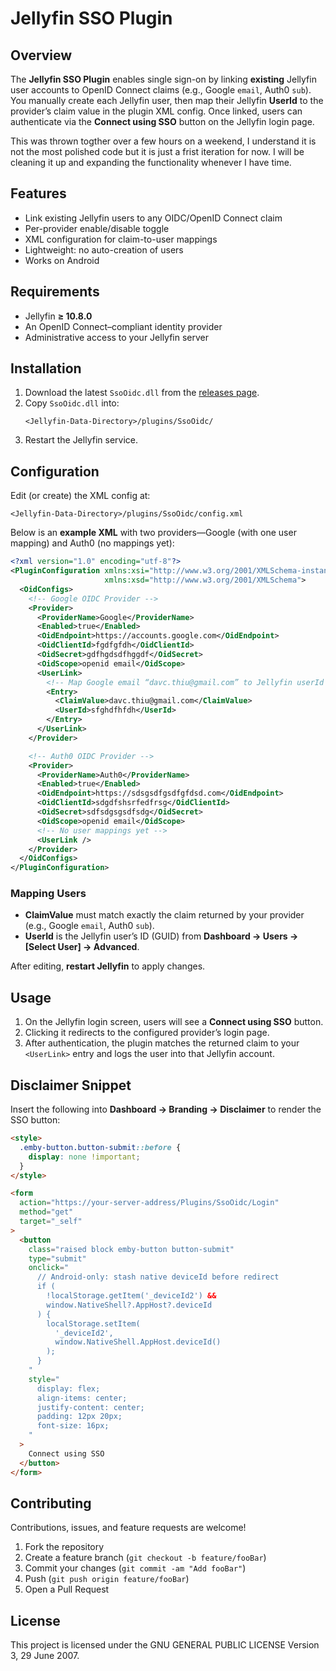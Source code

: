 # Jellyfin SSO Plugin

## Overview
The **Jellyfin SSO Plugin** enables single sign-on by linking **existing** Jellyfin user accounts to OpenID Connect claims (e.g., Google `email`, Auth0 `sub`). You manually create each Jellyfin user, then map their Jellyfin **UserId** to the provider’s claim value in the plugin XML config. Once linked, users can authenticate via the **Connect using SSO** button on the Jellyfin login page.

This was thrown togther over a few hours on a weekend, I understand it is not the most polished code but it is just a frist iteration for now. I will be cleaning it up and expanding the functionality whenever I have time.

## Features
- Link existing Jellyfin users to any OIDC/OpenID Connect claim  
- Per-provider enable/disable toggle  
- XML configuration for claim-to-user mappings  
- Lightweight: no auto-creation of users  
- Works on Android

## Requirements
- Jellyfin **≥ 10.8.0**  
- An OpenID Connect–compliant identity provider  
- Administrative access to your Jellyfin server  

## Installation
1. Download the latest `SsoOidc.dll` from the [releases page](https://github.com/yourrepo/jellyfin-sso/releases).  
2. Copy `SsoOidc.dll` into:
   ```text
   <Jellyfin-Data-Directory>/plugins/SsoOidc/
   ```
3. Restart the Jellyfin service.

## Configuration

Edit (or create) the XML config at:  
```text
<Jellyfin-Data-Directory>/plugins/SsoOidc/config.xml
```

Below is an **example XML** with two providers—Google (with one user mapping) and Auth0 (no mappings yet):

```xml
<?xml version="1.0" encoding="utf-8"?>
<PluginConfiguration xmlns:xsi="http://www.w3.org/2001/XMLSchema-instance"
                     xmlns:xsd="http://www.w3.org/2001/XMLSchema">
  <OidConfigs>
    <!-- Google OIDC Provider -->
    <Provider>
      <ProviderName>Google</ProviderName>
      <Enabled>true</Enabled>
      <OidEndpoint>https://accounts.google.com</OidEndpoint>
      <OidClientId>fgdfgfdh</OidClientId>
      <OidSecret>gdfhgdsdfhggdf</OidSecret>
      <OidScope>openid email</OidScope>
      <UserLink>
        <!-- Map Google email “davc.thiu@gmail.com” to Jellyfin userId -->
        <Entry>
          <ClaimValue>davc.thiu@gmail.com</ClaimValue>
          <UserId>sfghdfhfdh</UserId>
        </Entry>
      </UserLink>
    </Provider>

    <!-- Auth0 OIDC Provider -->
    <Provider>
      <ProviderName>Auth0</ProviderName>
      <Enabled>true</Enabled>
      <OidEndpoint>https://sdsgsdfgsdfgfdsd.com</OidEndpoint>
      <OidClientId>sdgdfshsrfedfrsg</OidClientId>
      <OidSecret>sdfsdgsgsdfsdg</OidSecret>
      <OidScope>openid email</OidScope>
      <!-- No user mappings yet -->
      <UserLink />
    </Provider>
  </OidConfigs>
</PluginConfiguration>
```

### Mapping Users
- **ClaimValue** must match exactly the claim returned by your provider (e.g., Google `email`, Auth0 `sub`).  
- **UserId** is the Jellyfin user’s ID (GUID) from **Dashboard → Users → [Select User] → Advanced**.

After editing, **restart Jellyfin** to apply changes.

## Usage
1. On the Jellyfin login screen, users will see a **Connect using SSO** button.  
2. Clicking it redirects to the configured provider’s login page.  
3. After authentication, the plugin matches the returned claim to your `<UserLink>` entry and logs the user into that Jellyfin account.

## Disclaimer Snippet
Insert the following into **Dashboard → Branding → Disclaimer** to render the SSO button:

```html
<style>
  .emby-button.button-submit::before {
    display: none !important;
  }
</style>

<form
  action="https://your-server-address/Plugins/SsoOidc/Login"
  method="get"
  target="_self"
>
  <button
    class="raised block emby-button button-submit"
    type="submit"
    onclick="
      // Android-only: stash native deviceId before redirect
      if (
        !localStorage.getItem('_deviceId2') &&
        window.NativeShell?.AppHost?.deviceId
      ) {
        localStorage.setItem(
          '_deviceId2',
          window.NativeShell.AppHost.deviceId()
        );
      }
    "
    style="
      display: flex;
      align-items: center;
      justify-content: center;
      padding: 12px 20px;
      font-size: 16px;
    "
  >
    Connect using SSO
  </button>
</form>
```

## Contributing
Contributions, issues, and feature requests are welcome!  
1. Fork the repository  
2. Create a feature branch (`git checkout -b feature/fooBar`)  
3. Commit your changes (`git commit -am "Add fooBar"`)  
4. Push (`git push origin feature/fooBar`)  
5. Open a Pull Request

## License
This project is licensed under the GNU GENERAL PUBLIC LICENSE Version 3, 29 June 2007.
